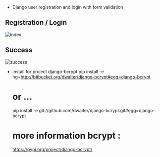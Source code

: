 - Django user registration and login with form validation

Registration / Login
------
![index](https://i.imgur.com/PuXZnKW.png)

Success
------
![success](https://i.imgur.com/7QYAYor.png)

- install for project django-bcrypt
  pip install -e hg+http://bitbucket.org/dwaiter/django-bcrypt#egg=django-bcrypt

  # or ...

  pip install -e git://github.com/dwaiter/django-bcrypt.git#egg=django-bcrypt
  # more information bcrypt :
    https://pypi.org/project/django-bcrypt/
